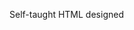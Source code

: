 Self-taught HTML designed
              
 
 
 
      
 
 
                                                                                                                                                      